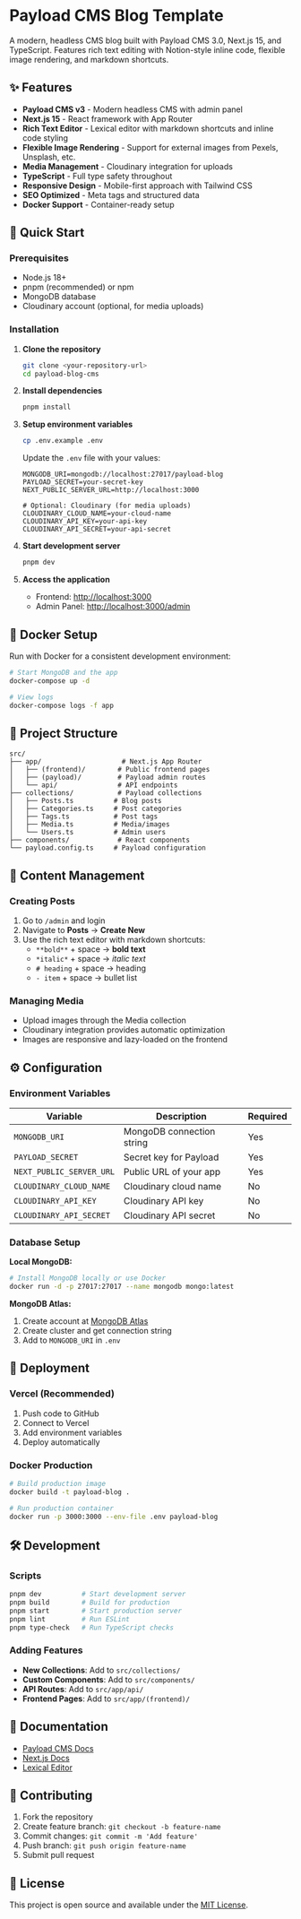 # Payload CMS Blog Template

A modern, headless CMS blog built with Payload CMS 3.0, Next.js 15, and TypeScript. Features rich text editing with Notion-style inline code, flexible image rendering, and markdown shortcuts.

## ✨ Features

- **Payload CMS v3** - Modern headless CMS with admin panel
- **Next.js 15** - React framework with App Router
- **Rich Text Editor** - Lexical editor with markdown shortcuts and inline code styling
- **Flexible Image Rendering** - Support for external images from Pexels, Unsplash, etc.
- **Media Management** - Cloudinary integration for uploads
- **TypeScript** - Full type safety throughout
- **Responsive Design** - Mobile-first approach with Tailwind CSS
- **SEO Optimized** - Meta tags and structured data
- **Docker Support** - Container-ready setup

## 🚀 Quick Start

### Prerequisites

- Node.js 18+ 
- pnpm (recommended) or npm
- MongoDB database
- Cloudinary account (optional, for media uploads)

### Installation

1. **Clone the repository**
   ```bash
   git clone <your-repository-url>
   cd payload-blog-cms
   ```

2. **Install dependencies**
   ```bash
   pnpm install
   ```

3. **Setup environment variables**
   ```bash
   cp .env.example .env
   ```
   
   Update the `.env` file with your values:
   ```env
   MONGODB_URI=mongodb://localhost:27017/payload-blog
   PAYLOAD_SECRET=your-secret-key
   NEXT_PUBLIC_SERVER_URL=http://localhost:3000
   
   # Optional: Cloudinary (for media uploads)
   CLOUDINARY_CLOUD_NAME=your-cloud-name
   CLOUDINARY_API_KEY=your-api-key
   CLOUDINARY_API_SECRET=your-api-secret
   ```

4. **Start development server**
   ```bash
   pnpm dev
   ```

5. **Access the application**
   - Frontend: [http://localhost:3000](http://localhost:3000)
   - Admin Panel: [http://localhost:3000/admin](http://localhost:3000/admin)

## 🐳 Docker Setup

Run with Docker for a consistent development environment:

```bash
# Start MongoDB and the app
docker-compose up -d

# View logs
docker-compose logs -f app
```

## 📁 Project Structure

```
src/
├── app/                    # Next.js App Router
│   ├── (frontend)/        # Public frontend pages
│   ├── (payload)/         # Payload admin routes
│   └── api/               # API endpoints
├── collections/           # Payload collections
│   ├── Posts.ts          # Blog posts
│   ├── Categories.ts     # Post categories
│   ├── Tags.ts           # Post tags
│   ├── Media.ts          # Media/images
│   └── Users.ts          # Admin users
├── components/            # React components
└── payload.config.ts     # Payload configuration

```

## 📝 Content Management

### Creating Posts

1. Go to `/admin` and login
2. Navigate to **Posts** → **Create New**
3. Use the rich text editor with markdown shortcuts:
   - `**bold**` + space → **bold text**
   - `*italic*` + space → *italic text*
   - `# heading` + space → heading
   - `- item` + space → bullet list

### Managing Media

- Upload images through the Media collection
- Cloudinary integration provides automatic optimization
- Images are responsive and lazy-loaded on the frontend

## ⚙️ Configuration

### Environment Variables

| Variable | Description | Required |
|----------|-------------|----------|
| `MONGODB_URI` | MongoDB connection string | Yes |
| `PAYLOAD_SECRET` | Secret key for Payload | Yes |
| `NEXT_PUBLIC_SERVER_URL` | Public URL of your app | Yes |
| `CLOUDINARY_CLOUD_NAME` | Cloudinary cloud name | No |
| `CLOUDINARY_API_KEY` | Cloudinary API key | No |
| `CLOUDINARY_API_SECRET` | Cloudinary API secret | No |

### Database Setup

**Local MongoDB:**
```bash
# Install MongoDB locally or use Docker
docker run -d -p 27017:27017 --name mongodb mongo:latest
```

**MongoDB Atlas:**
1. Create account at [MongoDB Atlas](https://cloud.mongodb.com)
2. Create cluster and get connection string
3. Add to `MONGODB_URI` in `.env`

## 🚀 Deployment

### Vercel (Recommended)

1. Push code to GitHub
2. Connect to Vercel
3. Add environment variables
4. Deploy automatically

### Docker Production

```bash
# Build production image
docker build -t payload-blog .

# Run production container
docker run -p 3000:3000 --env-file .env payload-blog
```

## 🛠️ Development

### Scripts

```bash
pnpm dev          # Start development server
pnpm build        # Build for production
pnpm start        # Start production server
pnpm lint         # Run ESLint
pnpm type-check   # Run TypeScript checks
```

### Adding Features

- **New Collections**: Add to `src/collections/`
- **Custom Components**: Add to `src/components/`
- **API Routes**: Add to `src/app/api/`
- **Frontend Pages**: Add to `src/app/(frontend)/`

## 📖 Documentation

- [Payload CMS Docs](https://payloadcms.com/docs)
- [Next.js Docs](https://nextjs.org/docs)
- [Lexical Editor](https://lexical.dev/)

## 🤝 Contributing

1. Fork the repository
2. Create feature branch: `git checkout -b feature-name`
3. Commit changes: `git commit -m 'Add feature'`
4. Push branch: `git push origin feature-name`
5. Submit pull request

## 📄 License

This project is open source and available under the [MIT License](LICENSE).
